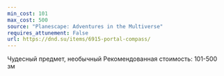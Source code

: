 ```yaml
---
min_cost: 101
max_cost: 500
source: "Planescape: Adventures in the Multiverse"
requires_attunement: False
url: https://dnd.su/items/6915-portal-compass/
---
```


Чудесный предмет, необычный
Рекомендованная стоимость: 101-500 зм